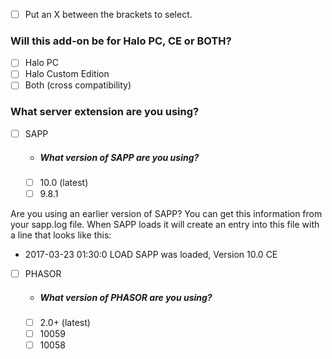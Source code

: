 * [ ] Put an X between the brackets to select.


### Will this add-on be for Halo PC, CE or BOTH?
* [ ] Halo PC
* [ ] Halo Custom Edition
* [ ] Both (cross compatibility)

### What server extension are you using?
* [ ] SAPP
  * ##### What version of SAPP are you using?
  * [ ] 10.0 (latest)
  * [ ] 9.8.1
  
Are you using an earlier version of SAPP?
You can get this information from your sapp.log file. 
When SAPP loads it will create an entry into this file with a line that looks like this: 
  * 2017-03-23 01:30:0 LOAD SAPP was loaded, Version 10.0 CE

* [ ] PHASOR
  * ##### What version of PHASOR are you using?
  * [ ] 2.0+ (latest)
  * [ ] 10059
  * [ ] 10058
